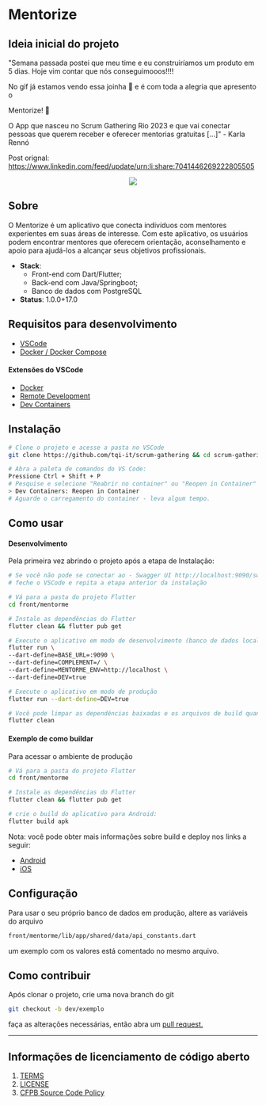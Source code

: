 # Mentorize

## Ideia inicial do projeto
"Semana passada postei que meu time e eu construiríamos um produto em 5 dias. Hoje vim contar que nós conseguimooos!!!!

No gif já estamos vendo essa joinha 💎 e é com toda a alegria que apresento o

Mentorize! 👏

O App que nasceu no Scrum Gathering Rio 2023 e que vai conectar pessoas que querem receber e oferecer mentorias gratuitas [...]" - Karla Rennó

 Post orignal: https://www.linkedin.com/feed/update/urn:li:share:7041446269222805505

<p align="center">
  <img src="./assets/linked_in_post.gif" />
</p>

## Sobre
O Mentorize é um aplicativo que conecta indivíduos com mentores experientes em suas áreas de interesse. Com este aplicativo, os usuários podem encontrar mentores que oferecem orientação, aconselhamento e apoio para ajudá-los a alcançar seus objetivos profissionais.

  - **Stack**:
    - Front-end com Dart/Flutter;
    - Back-end com Java/Springboot;
    - Banco de dados com PostgreSQL
  - **Status**: 1.0.0+17.0


## Requisitos para desenvolvimento

- [VSCode](https://code.visualstudio.com/)
- [Docker / Docker Compose](https://www.docker.com/)

#### Extensões do VSCode
- [Docker](https://marketplace.visualstudio.com/items?itemName=ms-azuretools.vscode-docker)
- [Remote Development](https://marketplace.visualstudio.com/items?itemName=ms-vscode-remote.vscode-remote-extensionpack)
- [Dev Containers](https://marketplace.visualstudio.com/items?itemName=ms-vscode-remote.remote-containers)

## Instalação

```bash
# Clone o projeto e acesse a pasta no VSCode
git clone https://github.com/tqi-it/scrum-gathering && cd scrum-gathering/ && code .

# Abra a paleta de comandos do VS Code:
Pressione Ctrl + Shift + P
# Pesquise e selecione "Reabrir no container" ou "Reopen in Container"
> Dev Containers: Reopen in Container
# Aguarde o carregamento do container - leva algum tempo.
```

## Como usar

#### Desenvolvimento
Pela primeira vez abrindo o projeto após a etapa de Instalação:
```bash
# Se você não pode se conectar ao - Swagger UI http://localhost:9090/swagger-ui/index.html#/
# feche o VSCode e repita a etapa anterior da instalação

# Vá para a pasta do projeto Flutter
cd front/mentorme

# Instale as dependências do Flutter
flutter clean && flutter pub get

# Execute o aplicativo em modo de desenvolvimento (banco de dados local)
flutter run \
--dart-define=BASE_URL=:9090 \
--dart-define=COMPLEMENT=/ \
--dart-define=MENTORME_ENV=http://localhost \
--dart-define=DEV=true

# Execute o aplicativo em modo de produção
flutter run --dart-define=DEV=true

# Você pode limpar as dependências baixadas e os arquivos de build quando necessário
flutter clean
```
#### Exemplo de como buildar
Para acessar o ambiente de produção
```bash
# Vá para a pasta do projeto Flutter
cd front/mentorme

# Instale as dependências do Flutter
flutter clean && flutter pub get

# crie o build do aplicativo para Android:
flutter build apk
```
Nota: você pode obter mais informações sobre build e deploy nos links a seguir:
- [Android](https://docs.flutter.dev/deployment/android)
- [iOS](https://docs.flutter.dev/deployment/ios)

## Configuração

Para usar o seu próprio banco de dados em produção, altere as variáveis do arquivo
```bash
front/mentorme/lib/app/shared/data/api_constants.dart
```
um exemplo com os valores está comentado no mesmo arquivo.

## Como contribuir

Após clonar o projeto, crie uma nova branch do git
```bash
git checkout -b dev/exemplo
```
faça as alterações necessárias, então abra um [pull request.](https://github.com/tqi-it/scrum-gathering/pulls)

----

## Informações de licenciamento de código aberto
1. [TERMS](TERMS.md)
2. [LICENSE](LICENSE)
3. [CFPB Source Code Policy](https://github.com/cfpb/source-code-policy/)

